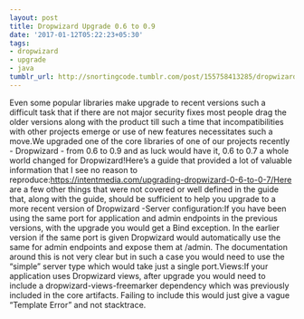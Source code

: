```yaml
---
layout: post
title: Dropwizard Upgrade 0.6 to 0.9
date: '2017-01-12T05:22:23+05:30'
tags:
- dropwizard
- upgrade
- java
tumblr_url: http://snortingcode.tumblr.com/post/155758413285/dropwizard-upgrade-06-to-09
---
```

Even some popular libraries make upgrade to recent versions such a difficult task that if there are not major security fixes most people drag the older versions along with the product till such a time that incompatibilities with other projects emerge or use of new features necessitates such a move.We upgraded one of the core libraries of one of our projects recently - Dropwizard - from 0.6 to 0.9 and as luck would have it, 0.6 to 0.7 a whole world changed for Dropwizard!Here’s a guide that provided a lot of valuable information that I see no reason to reproduce:https://intentmedia.com/upgrading-dropwizard-0-6-to-0-7/Here are a few other things that were not covered or well defined in the guide that, along with the guide, should be sufficient to help you upgrade to a more recent version of Dropwizard -Server configuration:If you have been using the same port for application and admin endpoints in the previous versions, with the upgrade you would get a Bind exception. In the earlier version if the same port is given Dropwizard would automatically use the same for admin endpoints and expose them at /admin. The documentation around this is not very clear but in such a case you would need to use the “simple” server type which would take just a single port.Views:If your application uses Dropwizard views, after upgrade you would need to include a dropwizard-views-freemarker dependency which was previously included in the core artifacts. Failing to include this would just give a vague “Template Error” and not stacktrace.
